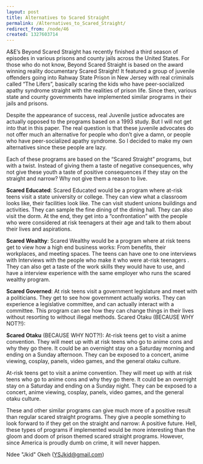 ```yaml
---
layout: post
title: Alternatives to Scared Straight
permalink: /Alternatives_to_Scared_Straight/
redirect_from: /node/46
created: 1327603714
---
```

A&E’s Beyond Scared Straight has recently finished a third season of episodes in various prisons and county jails across the United States. For those who do not know, Beyond Scared Straight is based on the award winning reality documentary Scared Straight! It featured a group of juvenile offenders going into Rahway State Prison in New Jersey with real criminals called “The Lifers”, basically scaring the kids who have peer-socialized apathy syndrome straight with the realities of prison life. Since then, various state and county governments have implemented similar programs in their jails and prisons.

Despite the appearance of success, real Juvenile justice advocates are actually opposed to the programs based on a 1993 study. But I will not get into that in this paper. The real question is that these juvenile advocates do not offer much an alternative for people who don’t give a damn, or people who have peer-socialized apathy syndrome. So I decided to make my own alternatives since these people are lazy.

Each of these programs are based on the “Scared Straight” programs, but with a twist. Instead of giving them a taste of negative consequences, why not give these youth a taste of positive consequences if they stay on the straight and narrow?  Why not give them a reason to live.

<b>Scared Educated</b>:
Scared Educated would be a program where at-risk teens visit a state university or college. They can view what a classroom looks like, their facilities look like. The can visit student unions buildings and activities. They can sample the fine dining of the dining hall. They can also visit the dorm. At the end, they get into a “confrontation” with the people who were considered at risk teenagers at their age and talk to them about their lives and aspirations.

<b>Scared Wealthy</b>:
Scared Wealthy would be a program where at risk teens get to view how a high end business works: From benefits, their workplaces, and meeting spaces. The teens can have one to one interviews with Interviews with the people who make it who were at-risk teenagers . They can also get a taste of the work skills they would have to use, and have a interview experience with the same employer who runs the scared wealthy program.

<b>Scared Governed</b>:
At risk teens visit a government legislature and meet with a politicians. They get to see how government actually works. They can experience a legislative committee, and can actually interact with a committee. This program can see how they can change things in their lives without resorting to without illegal methods.
Scared Otaku (BECAUSE WHY NOT?!):

<b>Scared Otaku</b> (BECAUSE WHY NOT?!):
At-risk teens get to visit a anime convention. They will meet up with at risk teens who go to anime cons and why they go there. It could be an overnight stay on a Saturday morning and ending on a Sunday afternoon. They can be exposed to a concert, anime viewing, cosplay, panels, video games, and the general otaku culture.


At-risk teens get to visit a anime convention. They will meet up with at risk teens who go to anime cons and why they go there. It could be an overnight stay on a Saturday and ending on a Sunday night. They can be exposed to a concert, anime viewing, cosplay, panels, video games, and the general otaku culture.

These and other similar programs can give much more of a positive result than regular scared straight programs. They give a people something to look forward to if they get on the straight and narrow: A positive future. Hell, these types of programs if implemented would be more interesting than the gloom and doom of prison themed scared straight programs. However, since America is proudly dumb on crime, it will never happen.

Ndee "Jkid" Okeh (YSJkid@gmail.com)
